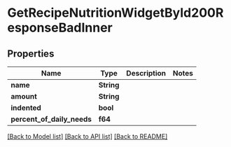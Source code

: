 # GetRecipeNutritionWidgetById200ResponseBadInner

## Properties

Name | Type | Description | Notes
------------ | ------------- | ------------- | -------------
**name** | **String** |  | 
**amount** | **String** |  | 
**indented** | **bool** |  | 
**percent_of_daily_needs** | **f64** |  | 

[[Back to Model list]](../README.md#documentation-for-models) [[Back to API list]](../README.md#documentation-for-api-endpoints) [[Back to README]](../README.md)


